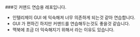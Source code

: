 ###깃 커맨드 연습용 레포입니다.
- 인텔리제이 GUI 에 익숙해져 너무 의존하게 되는것 같아 연습합니다.
- GUI 가 편하긴 하지만 커맨드를 연습해두는것도 좋을것 같습니다.
- 맥북에 조금 더 익숙해지기 위해서 라는 이유도 있습니다.
